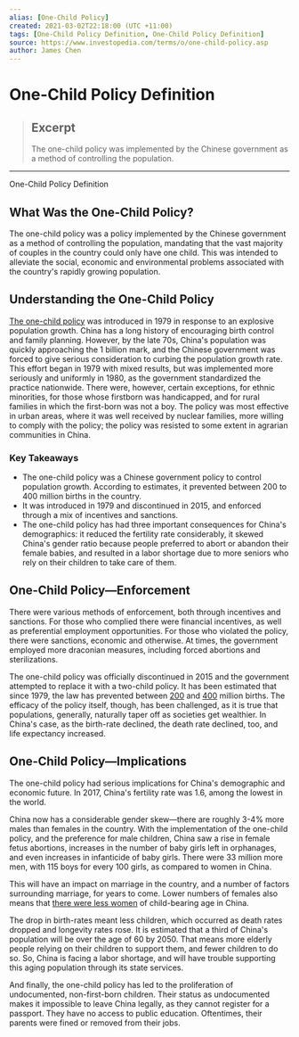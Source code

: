 ```yaml
---
alias: [One-Child Policy]
created: 2021-03-02T22:18:00 (UTC +11:00)
tags: [One-Child Policy Definition, One-Child Policy Definition]
source: https://www.investopedia.com/terms/o/one-child-policy.asp
author: James Chen
---
```


# One-Child Policy Definition

> ## Excerpt
> The one-child policy was implemented by the Chinese government as a method of controlling the population.

---

One-Child Policy Definition
## What Was the One-Child Policy?

The one-child policy was a policy implemented by the Chinese government as a method of controlling the population, mandating that the vast majority of couples in the country could only have one child. This was intended to alleviate the social, economic and environmental problems associated with the country's rapidly growing population.

## Understanding the One-Child Policy

[The one-child policy](https://www.investopedia.com/articles/investing/120114/understanding-chinas-one-child-policy.asp) was introduced in 1979 in response to an explosive population growth. China has a long history of encouraging birth control and family planning. However, by the late 70s, China's population was quickly approaching the 1 billion mark, and the Chinese government was forced to give serious consideration to curbing the population growth rate. This effort began in 1979 with mixed results, but was implemented more seriously and uniformly in 1980, as the government standardized the practice nationwide. There were, however, certain exceptions, for ethnic minorities, for those whose firstborn was handicapped, and for rural families in which the first-born was not a boy. The policy was most effective in urban areas, where it was well received by nuclear families, more willing to comply with the policy; the policy was resisted to some extent in agrarian communities in China.

### Key Takeaways

-   The one-child policy was a Chinese government policy to control population growth. According to estimates, it prevented between 200 to 400 million births in the country.
-   It was introduced in 1979 and discontinued in 2015, and enforced through a mix of incentives and sanctions.
-   The one-child policy has had three important consequences for China's demographics: it reduced the fertility rate considerably, it skewed China's gender ratio because people preferred to abort or abandon their female babies, and resulted in a labor shortage due to more seniors who rely on their children to take care of them.

## One-Child Policy—Enforcement

There were various methods of enforcement, both through incentives and sanctions. For those who complied there were financial incentives, as well as preferential employment opportunities. For those who violated the policy, there were sanctions, economic and otherwise. At times, the government employed more draconian measures, including forced abortions and sterilizations.

The one-child policy was officially discontinued in 2015 and the government attempted to replace it with a two-child policy. It has been estimated that since 1979, the law has prevented between [200](http://archive.boston.com/news/world/asia/articles/2011/10/27/chinas_touting_of_1_child_rules_draws_challenges/) and [400](http://www.chinadaily.com.cn/china/2006-11/09/content_729166.htm) million births. The efficacy of the policy itself, though, has been challenged, as it is true that populations, generally, naturally taper off as societies get wealthier. In China's case, as the birth-rate declined, the death rate declined, too, and life expectancy increased. 

## One-Child Policy—Implications

The one-child policy had serious implications for China's demographic and economic future. In 2017, China's fertility rate was 1.6, among the lowest in the world.

China now has a considerable gender skew—there are roughly 3-4% more males than females in the country. With the implementation of the one-child policy, and the preference for male children, China saw a rise in female fetus abortions, increases in the number of baby girls left in orphanages, and even increases in infanticide of baby girls. There were 33 million more men, with 115 boys for every 100 girls, as compared to women in China.

This will have an impact on marriage in the country, and a number of factors surrounding marriage, for years to come. Lower numbers of females also means that [there were less women](https://www.scmp.com/comment/insight-opinion/article/2151359/patriotism-may-hold-key-china-births-challenge) of child-bearing age in China.

The drop in birth-rates meant less children, which occurred as death rates dropped and longevity rates rose. It is estimated that a third of China's population will be over the age of 60 by 2050. That means more elderly people relying on their children to support them, and fewer children to do so. So, China is facing a labor shortage, and will have trouble supporting this aging population through its state services. 

And finally, the one-child policy has led to the proliferation of undocumented, non-first-born children. Their status as undocumented makes it impossible to leave China legally, as they cannot register for a passport. They have no access to public education. Oftentimes, their parents were fined or removed from their jobs.
